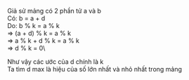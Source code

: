 Giả sử mảng có 2 phần tử a và b\
Có: b = a + d\
Do: b % k = a % k\
=>  (a + d) % k = a % k\
=>  a % k + d % k = a % k\
=>  d % k = 0\

Như vậy các ước của d chính là k\
Ta tìm d max là hiệu của số lớn nhất và nhỏ nhất trong mảng